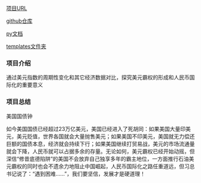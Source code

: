 [项目URL](http://nicolaslin.pythonanywhere.com/)

[github仓库](https://github.com/NicolasLin7/python_final)

[py文档](https://github.com/NicolasLin7/python_final/blob/master/deadline.py)

[templates文件夹](https://github.com/NicolasLin7/python_final/tree/master/templates)

### 项目介绍

通过美元指数的周期性变化和其它经济数据对比，探究美元霸权的形成和人民币国际化的重要意义

### 项目总结

美国国债钟

如今美国国债已经超过23万亿美元，美国已经进入了死胡同：如果美国大量印美元，美元贬值，世界各国就会大量抛售美元；如果美国不印美元，美国就无力偿还巨额的国债本息，经济就会持续下行；如果美国继续打贸易战，美元的市场流通量就会下降，人民币就可以占据多余的存量。无论如何，美元霸权已经开始动摇，但深信“修昔底德陷阱”的美国不会放弃自己独享多年的霸主地位，一方面推行石油美元霸权的同时也会不遗余力地阻止中国崛起，人民币国际化之路任重道远，但习总书记说了：“遇到困难……”，我们要坚信，发展才是硬道理！
